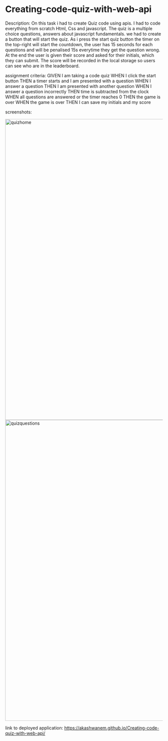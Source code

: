 # Creating-code-quiz-with-web-api
Description: On this task i had to create Quiz code using apis. I had to code everything from scratch Html, Css and javascript. The quiz is a multiple choice questions, answers about javascript fundamentals. we had to create a button that will start the quiz. As i press the start quiz button the timer on the top-right will start the countdown, the user has 15 seconds for each questions and will be penalised 15s everytime they get the question wrong. At the end the user is given their score and asked for their initials, which they can submit. The score will be recorded in the local storage so users can see who are in the leaderboard.

assignment criteria:
GIVEN I am taking a code quiz
WHEN I click the start button
THEN a timer starts and I am presented with a question
WHEN I answer a question
THEN I am presented with another question
WHEN I answer a question incorrectly
THEN time is subtracted from the clock
WHEN all questions are answered or the timer reaches 0
THEN the game is over
WHEN the game is over
THEN I can save my initials and my score

screenshots:

<img width="959" alt="quizhome" src="https://user-images.githubusercontent.com/88898180/149678627-4a55d276-7160-4101-a81a-4267ff7c6104.png">


<img width="959" alt="quizquestions" src="https://user-images.githubusercontent.com/88898180/149678629-f77cb1d2-5621-430e-a818-c67d318263ca.png">

link to deployed application: https://akashwanem.github.io/Creating-code-quiz-with-web-api/
